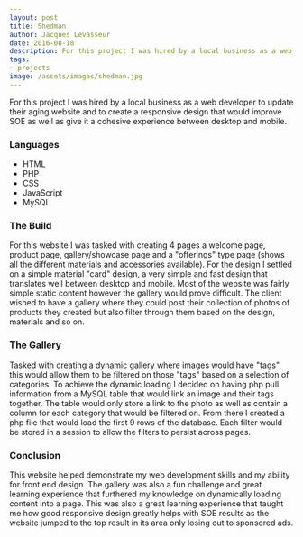 ```yaml
---
layout: post
title: Shedman
author: Jacques Levasseur
date: 2016-08-18
description: For this project I was hired by a local business as a web developer to update
tags:
- projects
image: /assets/images/shedman.jpg
---
```


For this project I was hired by a local business as a web developer to update their aging website and to create a responsive design that would improve SOE as well as give it a cohesive experience between desktop and mobile.

### Languages

* HTML
* PHP
* CSS
* JavaScript
* MySQL

### The Build

For this website I was tasked with creating 4 pages a welcome page, product page, gallery/showcase page and a "offerings" type page (shows all the different materials and accessories available). For the design I settled on a simple material "card" design, a very simple and fast design that translates well between desktop and mobile. Most of the website was fairly simple static content however the gallery would prove difficult. The client wished to have a gallery where they could post their collection of photos of products they created but also filter through them based on the design, materials and so on.

### The Gallery

Tasked with creating a dynamic gallery where images would have "tags", this would allow them to be filtered on those "tags" based on a selection of categories. To achieve the dynamic loading I decided on having php pull information from a MySQL table that would link an image and their tags together. The table would only store a link to the photo as well as contain a column for each category that would be filtered on. From there I created a php file that would load the first 9 rows of the database. Each filter would be stored in a session to allow the filters to persist across pages.

### Conclusion

This website helped demonstrate my web development skills and my ability for front end design. The gallery was also a fun challenge and great learning experience that furthered my knowledge on dynamically loading content into a page. This was also a great learning experience that taught me how good responsive design greatly helps with SOE results as the website jumped to the top result in its area only losing out to sponsored ads.
